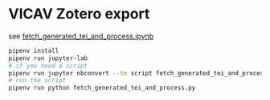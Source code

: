 # VICAV Zotero export

see [fetch_generated_tei_and_process.ipynb](fetch_generated_tei_and_process.ipynb)

```bash
pipenv install
pipenv run jupyter-lab
# if you need a script
pipenv run jupyter nbconvert --to script fetch_generated_tei_and_process.ipynb
# run the script
pipenv run python fetch_generated_tei_and_process.py
```